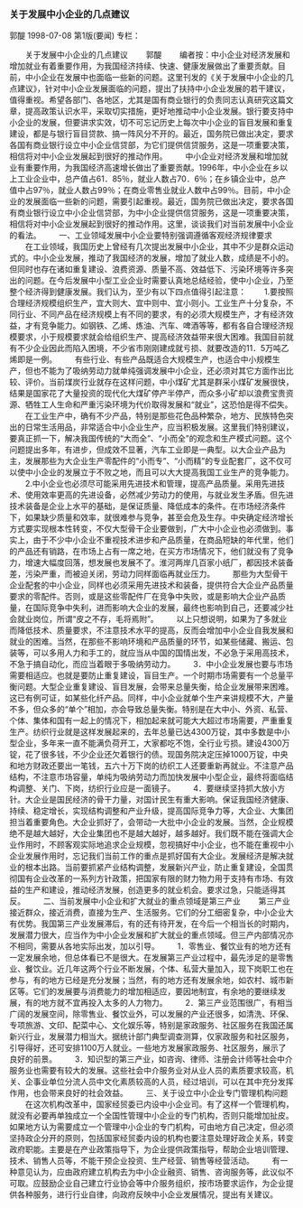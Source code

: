 ### 关于发展中小企业的几点建议
郭醍
1998-07-08
第1版(要闻)
专栏：

　　关于发展中小企业的几点建议
　　郭醍
　　编者按：中小企业对经济发展和增加就业有着重要作用，为我国经济持续、快速、健康发展做出了重要贡献。目前，中小企业在发展中也面临一些新的问题。这里刊发的《关于发展中小企业的几点建议》，针对中小企业发展面临的问题，提出了扶持中小企业发展的若干建议，值得重视。希望各部门、各地区，尤其是国有商业银行的负责同志认真研究这篇文章，提高政策认识水平，采取切实措施，更好地推动中小企业发展。银行要支持中小企业的发展，但要讲求实效，切不可忘记历史上每次中小企业的盲目发展和重复建设，都是与银行盲目贷款、搞一阵风分不开的。最近，国务院已做出决定，要求各国有商业银行设立中小企业信贷部，为它们提供信贷服务，这是一项重要决策，相信将对中小企业发展起到很好的推动作用。
　　中小企业对经济发展和增加就业有重要作用，为我国经济高速增长做出了重要贡献。1996年，中小企业在乡以上工业企业中，总产值占61．85％，就业人数占70．6％；在乡镇企业中，总产值中占97％，就业人数占99％；在商业零售业就业人数中占99％。目前，中小企业的发展面临一些新的问题，需要引起重视。最近，国务院已做出决定，要求各国有商业银行设立中小企业信贷部，为中小企业提供信贷服务，这是一项重要决策，相信将对中小企业发展起到很好的推动作用。这里，谈谈我们对当前发展中小企业的看法。
　　一、工业领域发展中小企业要特别强调遵循客观经济规律要求
　　在工业领域，我国历史上曾经有几次提出发展中小企业，其中不少是群众运动式的。中小企业发展，推动了我国经济的发展，增加了就业人数，成绩是不小的。但同时也存在诸如重复建设、浪费资源、质量不高、效益低下、污染环境等许多突出的问题。在今后发展中小型工业企业时需要认真地总结经验，使中小企业，乃至整个经济得到健康发展。我们认为，至少有以下四点值得引起注意：
　　1.要按照合理经济规模组织生产，宜大则大、宜中则中、宜小则小。工业生产十分复杂，不同行业、不同产品在经济规模上有不同的要求，有的必须大规模生产，才有经济效益，才有竞争能力。如钢铁、乙烯、炼油、汽车、啤酒等等，都有各自合理经济规模要求，小于规模要求就会给组织生产、提高经济效益带来很大困难。我国目前就有不少企业因此而陷入困境，不少省市刚刚建成就亏损、就要改造的11．5万吨乙烯即是一例。
　　有些行业、有些产品既适合大规模生产，也适合中小规模生产，但也不能为了吸纳劳动力就单纯强调发展中小企业，还必须对其它方面作出比较、评价。当前煤炭行业就存在这样问题，中小煤矿尤其是群采小煤矿发展很快，结果是国家花了大量投资的现代化大煤矿停产半停产，而众多小矿却以浪费宝贵资源、牺牲工人生命和严重污染环境为代价取得发展和“就业”，这恐怕是得不偿失。
　　在工业生产中，确有不少产品，特别是那些花色品种繁杂，地方、民族特色突出的日常生活用品，非常适合中小企业生产，应当积极发展。这里我们特别建议，要真正抓一下，解决我国传统的“大而全”、“小而全”的观念和生产模式问题。这个问题提出多年，有进步，但成效不显著，汽车工业即是一典型。以大企业产品为主，发展那些为大企业生产零配件的“小而专”、“小而精”的专业配套厂，这不仅可以使中小企业的发展立于不败之地，而且可以大大提高我国工业生产的竞争能力。
　　2.中小企业也必须尽可能采用先进技术和管理，提高产品质量。采用先进技术、使用效率更高的先进设备，必然减少劳动力的使用，与就业发生矛盾。但先进技术装备是企业上水平的基础，是保证质量、降低成本的条件。在市场经济条件下，如果缺少质量和效率，就很难参与竞争，甚至会危及生存。中央确定经济增长方式要实现根本性转变，不仅大型骨干企业要做到，广大中小企业也必须做到。事实上，由于不少中小企业不重视技术进步和产品质量，在商品短缺的年代里，他们的产品还有销路，在市场上占有一席之地，在买方市场情况下，他们就没有了竞争力，增速大幅度回落，想发展也发展不了。淮河两岸几百家小纸厂，都因技术装备差，污染严重，而被迫关闭，劳动力同样面临再就业压力。
　　那些为大型骨干企业配套的中小企业，同样也必须采用先进技术和装备，提供符合大企业产品质量要求的零配件。否则，或是这些零配件厂在竞争中失败，或是影响大企业产品质量，在国际竞争中失利，进而影响大企业的发展，最终也影响到自己，还要减少社会就业岗位，所谓“皮之不存，毛将焉附”。
　　以上只想说明，如果为了多就业而降低技术、质量要求，不注意技术水平的提高，反而会增加中小企业自我发展和就业的困难。当然，在那些不影响环境和产品质量的环节，如某些储藏、搬运、包装等，可以多用人力和手工的，就应当从中国的国情出发，不必急于采用高技术，不急于搞自动化，而应当着眼于多吸纳劳动力。
　　3．中小企业发展也要与市场需要相适应。也就是要防止重复建设，盲目生产。一个时期市场需要有一个总量平衡问题。大型企业重复建设、盲目发展，会带来总量失衡，给企业发展带来困难。这已有例可证，如某些化纤产品。同样，中小企业就单个生产来讲规模不大，产量不多，但众多的“单个”相加，亦会导致总量失衡。特别是在大中小、外资、私营、个体、集体和国有一起上的情况下，相加起来就可能大大超过市场需要，严重重复生产。纺织行业就是这样发展起来的，去年总量已达4300万锭，其中多数是中小型企业，多年来一直不能满负荷开工，大家都吃不饱，全行业亏损。建设4300万锭，花了很多钱，不少企业还欠着银行的债。现国务院决定压掉1000万锭，中央和地方财政还要出一笔钱，五六十万下岗的纺织工人还要重新再就业。不注意产品结构，不注意市场容量，单纯为吸纳劳动力而加快发展中小型企业，最终将面临结构调整、关门、下岗，纺织行业应是一面镜子。
　　4．要继续坚持抓大放小方针。大企业是国民经济的骨干力量，对国计民生有重大影响。保证我国经济健康、持续、稳定增长，实现结构调整和产业升级，提高国际竞争力等，大企业、大集团担当着重要角色。大企业抓好了，会带动一大批中小企业的发展。当然，企业规模绝不是越大越好，大企业集团也不是越大越好，越多越好。我们既不能在强调大企业作用时，不顾客观实际地追求企业规模，忽视搞好中小企业，也不能在重视中小企业发展作用时，忘记我们当前工作的重点是抓好国有大企业。发展经济是解决就业的根本出路。当前要抓紧产业结构调整，发展新兴产业，防止重复建设，全国贯彻国有企业改革的一系列方针政策，把国家有限的财力物力用于支持有市场、有效益的生产和建设，推动经济发展，创造更多的就业机会。要求过急，只能适得其反。
　　二、当前发展中小企业和扩大就业的重点领域是第三产业
　　第三产业接近群众，接近消费，直接为生产、生活服务。它们的分工细密复杂，中小企业大有优势。我国第三产业发展滞后，有的还有待开发，在今后一个相当长的时期内，发展潜力很大，应当作为中小企业发展和扩大就业的重点领域。但三产内部情况亦不相同，需要从各地实际出发，加以引导。
　　1．零售业、餐饮业有的地方还有一定发展余地，但总体看已不是很大。在发展第三产业过程中，最先涉足的是零售业、餐饮业。近几年这两个行业不断发展，个体、私营大量加入，现下岗职工也在参与，有的地方已经是充分发展；当然，有的地方还有发展余地，如农村、城市新区等。它们的发展要与消费能力的增加相适应，要因地制宜，有余地的要继续发展，有的地方就不宜再投入太多的人力物力。
　　2．第三产业范围很广，有相当广阔的发展空间，除零售业、餐饮业外，可以发展的产业还很多，如清洗、环保、专项旅游、文印、配菜中心、文化娱乐等，特别是家政服务、社区服务在我国还属新兴行业，发展潜力相当大。据统计部门典型调查测算，仅家政服务和社区服务，引导得好，还可安排1100万人就业。一些地方发展家政服务、社区服务，展示了良好的前景。
　　3．知识型的第三产业，如咨询、律师、注册会计师等社会中介服务业也需要有较大的发展。这些社会中介服务业对从业人员的素质要求较高，机关、企事业单位分流人员中文化素质较高的人员，经过培训，可以在其中充分发挥作用，也会带来良好的社会效益。
　　三、关于设立中小企业专门管理机构问题
　　在这次机构改革中，国家经贸委已内设中小企业司。有了这样一个管理机构，就没有必要再单独成立一个全国性管理中小企业的专门机构，否则只能增加扯皮。如果地方认为需要成立一个管理中小企业的专门机构，可由地方自己决定，但必须坚持政企分开的原则，包括国家经贸委内设的机构也要注意处理好政企关系，转变政府职能。主要是在产业政策指导下，为企业提供政策指导，帮助企业培训管理、技术、销售人员等，不能干预企业投资、生产经营、销售等经营活动。
　　有一种意见认为，应由政府建立机构去为中小企业融资、销售、咨询服务等，此议似不可取。应鼓励企业自己建立行业协会等中介服务组织，按市场要求运作，为企业提供各种服务，进行行业自律，向政府反映中小企业发展情况，提出有关建议。
